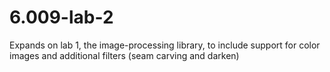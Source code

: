# 6.009-lab-2

Expands on lab 1, the image-processing library, to include support for color images and additional filters (seam carving and darken)
